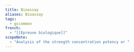 ```yaml
---
title: Bioassay
aliases: Bioassay
tags:
  - gccommon
french:
  - "[[Epreuve biologique]]"
scopeNote:
  - "Analysis of the strength concentration potency or "
---
```

